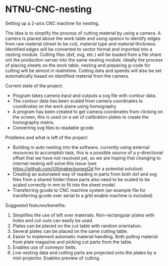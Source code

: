 # NTNU-CNC-nesting 

Setting up a 2-axis CNC machine for nesting.

The idea is to simplify the process of cutting material by using a camera. A camera is placed above the work table and using opencv to identify edges from raw material (sheet to be cut), material type and material thickness. Identified edges will be converted to vector format and imported into a nesting module. Cutting files (dxf, svg, etc.) will be loaded from a file share ont the produciton server into the same nesting module. Ideally the process of placing sheets on the work table, nesting and preparing g-code for cutting will be almost in realmtime. Cutting data and speeds will also be set automatically based on identified material from the camera.

Current state of the project:
- Program takes camera input and outputs a svg file with contour data.
- The contour data has been scaled from camera coordinates to coordinates on the work plane using homography
- A program has been created to get camera coordinates from clicking on the screen, this is used on a set of calibration plates to create the homography matrix.
- Converting svg files to readable gcode

Problems and what is left of the project:
- Building in auto nesting into the software, currently using external resources to accomplish task, 
  this is a possible source of a y-directional offset that we have not resolved yet, so we are hoping that changing to internal nesting will solve this issue
  (see https://github.com/Ultimaker/pynest2d for a potential solution)
- Creating an automated way of reading in parts from both dxf and svg files from a shared folder
  these parts also need to be scaled to be scaled correctly in mm to fit into the sheet model.
- Transferring gcode to CNC machine system (an example file for transferring gcode over serial to a grbl enable machine is included)

Suggested features/benefits:
1. Simplifies the use of left over materials. Non-rectangular plates with holes and cut-outs can easily be used.
2. Plates can be placed on the cut table with random orientation.
3. Several plates can be placed on the same cutting table.
4. Easier to implement automatic material handling. Both pulling material from plate magazine and picking cut parts from the table.
5. Enables use of conveyor belts.
6. Live nesting data and cutting parts are projected onto the plates by a mini projector. Enables preview of cutting. 
